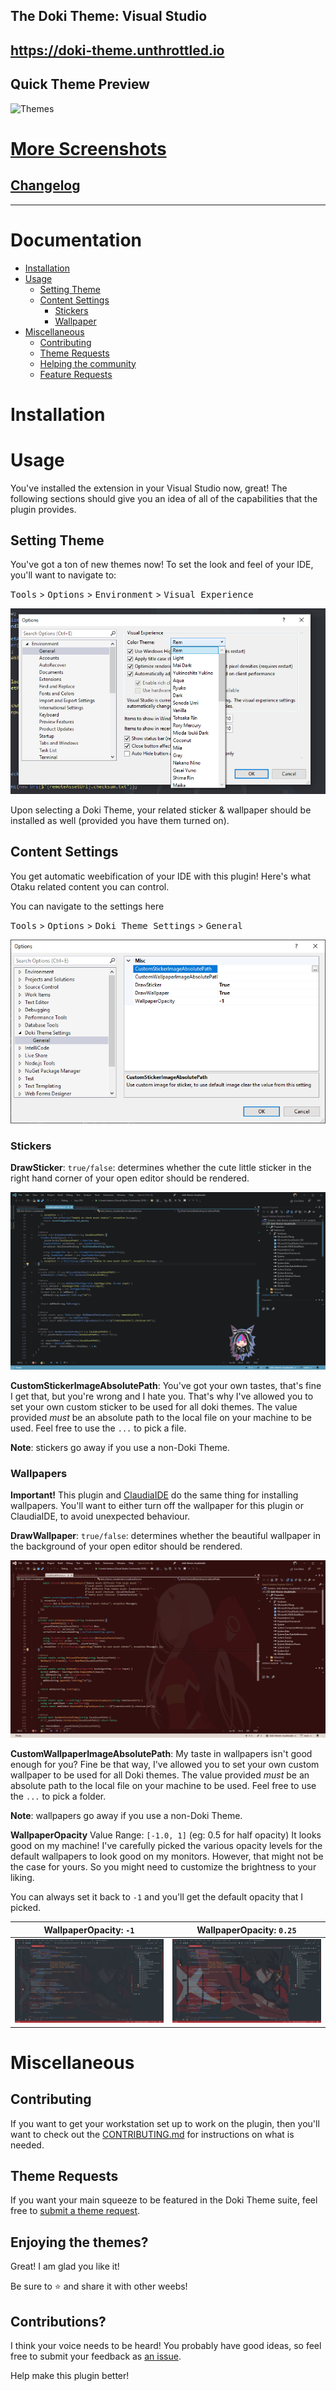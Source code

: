 The Doki Theme: Visual Studio
---

## https://doki-theme.unthrottled.io

## Quick Theme Preview

![Themes](readmeAssets/themes.webp)


# [More Screenshots](readmeAssets/albums/screenshot_album.md)

## [Changelog](CHANGELOG.md)

---

# Documentation

- [Installation](#installation)
- [Usage](#usage)
  - [Setting Theme](#setting-theme)
  - [Content Settings](#content-settings)
    - [Stickers](#stickers)
    - [Wallpaper](#wallpapers)
- [Miscellaneous](#miscellaneous)
    - [Contributing](#contributing) 
    - [Theme Requests](#theme-requests)
    - [Helping the community](#enjoying-the-themes)
    - [Feature Requests](#contributions)

# Installation 

# Usage

You've installed the extension in your Visual Studio now, great!
The following sections should give you an idea of all of the capabilities that the plugin provides.

## Setting Theme

You've got a ton of new themes now! 
To set the look and feel of your IDE, you'll want to navigate to:

<kbd>Tools</kbd> > <kbd>Options</kbd> > <kbd>Environment</kbd> > <kbd>Visual Experience</kbd>

![Setting Theme](readmeAssets/screens/setting_theme.png)

Upon selecting a Doki Theme, your related sticker & wallpaper should be installed as well (provided you have them turned on).

## Content Settings

You get automatic weebification of your IDE with this plugin!
Here's what Otaku related content you can control.

You can navigate to the settings here

<kbd>Tools</kbd> > <kbd>Options</kbd> > <kbd>Doki Theme Settings</kbd> > <kbd>General</kbd>

![Setting Theme](readmeAssets/screens/doki_settings.png)

### Stickers

**DrawSticker**: `true/false`: determines whether the cute little sticker in the right hand corner of your open editor should be rendered.

![Sticker Config](readmeAssets/screens/sticker_config.png)

**CustomStickerImageAbsolutePath**:  You've got your own tastes, that's fine I get that, but you're wrong and I hate you.
That's why I've allowed you to set your own custom sticker to be used for all doki themes. 
The value provided _must_ be an absolute path to the local file on your machine to be used. Feel free to use the `...` to pick a file.

**Note**: stickers go away if you use a non-Doki Theme.

### Wallpapers

**Important!** This plugin and [ClaudiaIDE](https://github.com/buchizo/ClaudiaIDE) do the same thing for installing wallpapers.
You'll want to either turn off the wallpaper for this plugin or ClaudiaIDE, to avoid unexpected behaviour.

**DrawWallpaper**: `true/false`: determines whether the beautiful wallpaper in the background of your open editor should be rendered.

![Wallpaper Config](readmeAssets/screens/wallpaper_config.png)

**CustomWallpaperImageAbsolutePath**:  My taste in wallpapers isn't good enough for you?
Fine be that way, I've allowed you to set your own custom wallpaper to be used for all Doki themes.
The value provided _must_ be an absolute path to the local file on your machine to be used. Feel free to use the `...` to pick a folder.

**Note**: wallpapers go away if you use a non-Doki Theme.

**WallpaperOpacity** Value Range: `[-1.0, 1]` (eg: 0.5 for half opacity) It looks good on my machine! 
I've carefully picked the various opacity levels for the default wallpapers to look good on my monitors.
However, that might not be the case for yours. 
So you might need to customize the brightness to your liking.

You can always set it back to `-1` and you'll get the default opacity that I picked.

| **WallpaperOpacity**: `-1` | **WallpaperOpacity**: `0.25` |
| --- | --- |
| ![default opacity](readmeAssets/screens/opacity_def.png) |  ![default opacity](readmeAssets/screens/opacity_quarter.png) |

# Miscellaneous

## Contributing

If you want to get your workstation set up to work on the plugin,
then you'll want to check out the [CONTRIBUTING.md](./CONTRIBUTING.md) for instructions on what is needed.

## Theme Requests

If you want your main squeeze to be featured in the Doki Theme suite, feel free to [submit a theme request](https://github.com/doki-theme/doki-master-theme/issues).

## Enjoying the themes?

Great! I am glad you like it!

Be sure to ⭐ and share it with other weebs!

## Contributions?

I think your voice needs to be heard! You probably have good ideas, so feel free to submit your feedback as [an issue](https://github.com/doki-theme/doki-theme-jupyter/issues/new).

Help make this plugin better!

